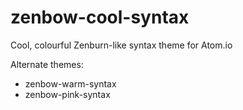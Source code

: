 # zenbow-cool-syntax

Cool, colourful Zenburn-like syntax theme for Atom.io

Alternate themes:
- zenbow-warm-syntax
- zenbow-pink-syntax
